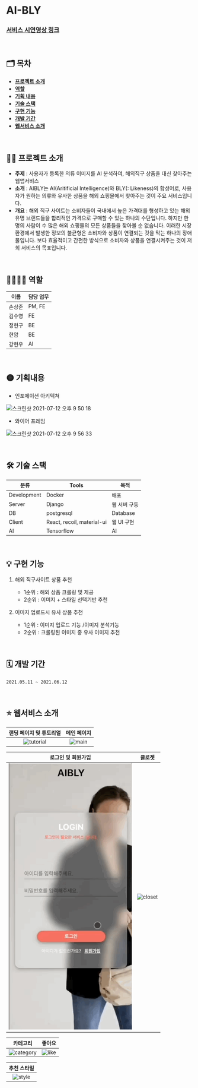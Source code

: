 # AI-BLY

### [서비스 시연영상 링크](https://youtu.be/FvNbOo4l1w4)

<br />

## 🗂 목차

- [**프로젝트 소개**](#1)
- [**역할**](#2)
- [**기획 내용**](#3)
- [**기술 스택**](#4)
- [**구현 기능**](#5)
- [**개발 기간**](#6)
- [**웹서비스 소개**](#7)

<div id='1'></div>
<br />

## 💁‍♂️ 프로젝트 소개

- **주제** : 사용자가 등록한 의류 이미지를 AI 분석하여, 해외직구 상품을 대신 찾아주는 웹앱서비스
- **소개** : AIBLY는 AI(Aritificial Intelligence)와 BLY(: Likeness)의 합성어로, 사용자가 원하는 의류와 유사한 상품을 해외 쇼핑몰에서 찾아주는 것이 주요 서비스입니다.
- **개요** : 해외 직구 사이트는 소비자들이 국내에서 높은 가격대를 형성하고 있는 해외 유명 브랜드들을 합리적인 가격으로 구매할 수 있는 하나의 수단입니다. 하지만 한 명의 사람이 수 많은 해외 쇼핑몰의 모든 상품들을 찾아볼 순 없습니다. 이러한 시장 환경에서 발생한 정보의 불균형은 소비자와 상품이 연결되는 것을 막는 하나의 장애물입니다. 보다 효율적이고 간편한 방식으로 소비자와 상품을 연결시켜주는 것이 저희 서비스의 목표입니다.

<div id='2'></div>
<br />

## 👨‍👨‍👦‍👦 역할

| 이름   | 담당 업무 |
| ------ | --------- |
| 손상준 | PM, FE    |
| 김수영 | FE        |
| 정현구 | BE        |
| 현암   | BE        |
| 강현우 | AI        |

<div id='3'></div>
<br />

## 🟡 기획내용

- 인포메이션 아키텍쳐

![스크린샷 2021-07-12 오후 9 50 18](https://user-images.githubusercontent.com/74908906/125290387-35425200-e35b-11eb-9bcd-0e7abd57673c.png)

- 와이어 프레임

![스크린샷 2021-07-12 오후 9 56 33](https://user-images.githubusercontent.com/74908906/125291362-4475cf80-e35c-11eb-8dd3-b96dee25fdf0.png)

<div id='4'></div>
<br />

## 🛠 기술 스택

| 분류        | Tools      | 목적         |
| ----------- | ---------- | ------------ |
| Development | Docker     | 배포         |
| Server      | Django     | 웹 서버 구동 |
| DB          | postgresql | Database     |
| Client      | React, recoil, material-ui      | 웹 UI 구현   |
| AI          | Tensorflow | AI           |

<div id='5'></div>
<br />

## 💡 구현 기능

1. 해외 직구사이트 상품 추천

   - 1순위 : 해외 상품 크롤링 및 제공
   - 2순위 : 이미지 + 스타일 선택기반 추천

2. 이미지 업로드시 유사 상품 추천
   - 1순위 : 이미지 업로드 기능 /이미지 분석기능
   - 2순위 : 크롤링된 이미지 중 유사 이미지 추천

<div id='6'></div>
<br />

## 🗓 개발 기간

`2021.05.11 ~ 2021.06.12`

<div id='7'></div>
<br />

## ⭐️ 웹서비스 소개

|              랜딩 페이지 및 튜토리얼               |                메인 페이지                 |
| :------------------------------------------------: | :----------------------------------------: |
| <img src='./images/tutorial.gif' alt='tutorial' /> | <img src='./images/main.gif' alt='main' /> |

|              로그인 및 회원가입              |                     클로젯                     |
| :------------------------------------------: | :--------------------------------------------: |
| <img src='./images/login.gif' alt='login' /> | <img src='./images/closet.gif' alt='closet' /> |

|                      카테고리                      |                   좋아요                   |
| :------------------------------------------------: | :----------------------------------------: |
| <img src='./images/category.gif' alt='category' /> | <img src='./images/like.gif' alt='like' /> |

|                 추천 스타일                  |
| :------------------------------------------: |
| <img src='./images/style.gif' alt='style' /> |
